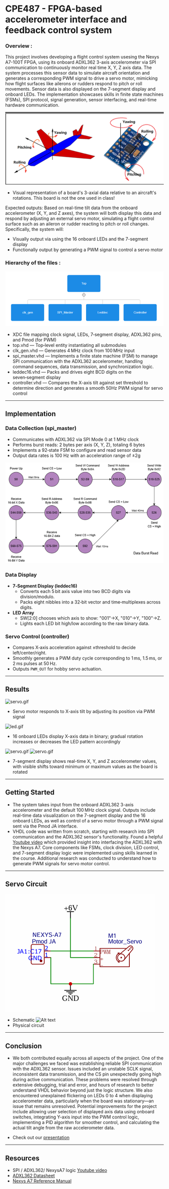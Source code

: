 # CPE487 - FPGA-based accelerometer interface and feedback control system

### Overview :
This project involves developing a flight control system usesing the Nexys A7-100T FPGA, using its onboard ADXL362 3-axis accelerometer via SPI communication to continuously monitor real time X, Y, Z axis data. The system processes this sensor data to simulate aircraft orientation and generates a corresponding PWM signal to drive a servo motor, mimicking how flight surfaces like ailerons or rudders respond to pitch or roll movements. Sensor data is also displayed on the 7-segment display and onboard LEDs. The implementation showcases skills in finite state machines (FSMs), SPI protocol, signal generation, sensor interfacing, and real-time hardware communication.

 ![Alt text](visual1.png)
 - Visual representation of a board's 3-axial data relative to an aircraft's rotations. This board is not the one used in class!


Expected outputs: 
Based on real-time tilt data from the onboard accelerometer (X, Y, and Z axes), the system will both display this data and respond by adjusting an external servo motor, simulating a flight control surface such as an aileron or rudder reacting to pitch or roll changes. Specifically, the system will: 
- Visually output via using the 16 onboard LEDs and the 7-segment display
- Functionally output by generating a PWM signal to control a servo motor



### Hierarchy of the files : 
![Alt text](Hierarchy.png)
- XDC file mapping clock signal, LEDs, 7‑segment display, ADXL362 pins, and Pmod (for PWM)
- top.vhd        — Top‑level entity instantiating all submodules
- clk_gen.vhd    — Generates 4 MHz clock from 100 MHz input
- spi_master.vhd — Implements a finite state machine (FSM) to manage SPI communication with the ADXL362 accelerometer, handling command sequences, data transmission, and synchronization logic.
- leddec16.vhd   — Packs and drives eight BCD digits on the seven‑segment display
- controller.vhd — Compares the X-axis tilt against set threshold to determine direction and generates a smooth 50Hz PWM signal for servo control 

---------
## Implementation

### Data Collection (spi_master)
- Communicates with ADXL362 via SPI Mode 0 at 1 MHz clock
- Performs burst reads: 2 bytes per axis (X, Y, Z), totaling 6 bytes
- Implements a 92‑state FSM to configure and read sensor data
- Output data rates is 100 Hz with an acceleration range of ±2g

 ![Alt text](FSM.png)


### Data Display
- **7‑Segment Display (leddec16)**
  - Converts each 5 bit axis value into two BCD digits via division/modulo.
  - Packs eight nibbles into a 32‑bit vector and time‑multiplexes across digits.
- **LED Array**
  - SW[2:0] chooses which axis to show: "001"→X, "010"→Y, "100"→Z.
  - Lights each LED bit high/low according to the raw binary data.

### Servo Control (controller)
- Compares X‑axis acceleration against ±threshold to decide left/center/right.
- Smoothly generates a PWM duty cycle corresponding to 1 ms, 1.5 ms, or 2 ms pulses at 50 Hz.
- Outputs `PWM_OUT` for hobby servo actuation.

---------
## Results
![servo.gif](v1-ezgif.com-optimize.gif)
- Servo motor responds to X-axis tilt by adjusting its position via PWM signal
  
![led.gif](v2-ezgif.com-optimize.gif)
- 16 onboard LEDs display X-axis data in binary; gradual rotation increases or decreases the LED pattern accordingly

![servo.gif](v3-ezgif.com-optimize.gif)
![servo.gif](v4-ezgif.com-optimize.gif)
- 7-segment display shows real-time X, Y, and Z accelerometer values, with visible shifts toward minimum or maximum values as the board is rotated

---------
## Getting Started
- The system takes input from the onboard ADXL362 3-axis accelerometer and the default 100 MHz clock signal. Outputs include real-time data visualization on the 7-segment display and the 16 onboard LEDs, as well as control of a servo motor through a PWM signal sent via the Pmod JA interface.
- VHDL code was written from scratch, starting with research into SPI communication and the ADXL362 sensor's functionality. Found a helpful [Youtube video](https://www.youtube.com/watch?v=7b3YwQWwvXM) which provided insight into interfacing the ADXL362 with the Nexys A7. Core components like FSMs, clock division, LED control, and 7-segment display logic were implemented using skills learned in the course. Additional research was conducted to understand how to generate PWM signals for servo motor control.

---------
## Servo Circuit
![Alt text](Schematic.png)
- Schematic
![Alt text](Circuit.png)
- Physical circuit
  
---------
## Conclusion
- We both contributed equally across all aspects of the project. One of the major challenges we faced was establishing reliable SPI communication with the ADXL362 sensor. Issues included an unstable SCLK signal, inconsistent data transmission, and the CS pin unexpectedly going high during active communication. These problems were resolved through extensive debugging, trial and error, and hours of research to better understand VHDL behavior beyond just the logic structure. We also encountered unexplained flickering on LEDs 0 to 4 when displaying accelerometer data, particularly when the board was stationary—an issue that remains unresolved. Potential improvements for the project include allowing user selection of displayed axis data using onboard switches, integrating Y-axis input into the PWM control logic, implementing a PID algorithm for smoother control, and calculating the actual tilt angle from the raw accelerometer data.

- Check out our [presentation](Presentation.pdf)
  
---------
## Resources
- SPI / ADXL362/ NexysA7 logic [Youtube video](https://www.youtube.com/watch?v=7b3YwQWwvXM)
- [ADXL362 Datasheet](adxl362.pdf)
- [Nexys A7 Reference Manual](https://digilent.com/reference/programmable-logic/nexys-a7/reference-manual)









